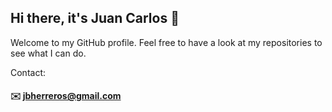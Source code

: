 ## Hi there, it's Juan Carlos 👋

Welcome to my GitHub profile. Feel free to have a look at my repositories to see what I can do. 

Contact:
#### :envelope: jbherreros@gmail.com
